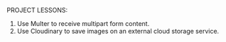 PROJECT LESSONS:
1. Use Multer to receive multipart form content.
2. Use Cloudinary to save images on an external cloud storage service.